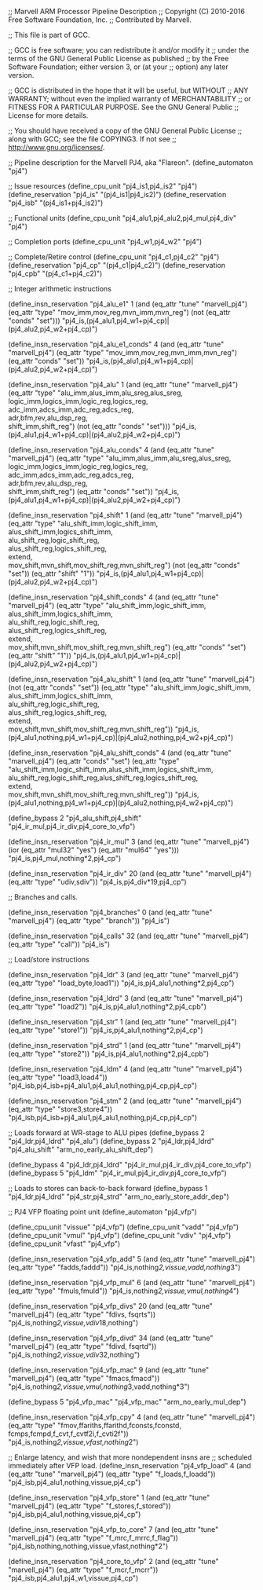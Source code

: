 ;; Marvell ARM Processor Pipeline Description
;; Copyright (C) 2010-2016 Free Software Foundation, Inc.
;; Contributed by Marvell.

;; This file is part of GCC.

;; GCC is free software; you can redistribute it and/or modify it
;; under the terms of the GNU General Public License as published
;; by the Free Software Foundation; either version 3, or (at your
;; option) any later version.

;; GCC is distributed in the hope that it will be useful, but WITHOUT
;; ANY WARRANTY; without even the implied warranty of MERCHANTABILITY
;; or FITNESS FOR A PARTICULAR PURPOSE.  See the GNU General Public
;; License for more details.

;; You should have received a copy of the GNU General Public License
;; along with GCC; see the file COPYING3.  If not see
;; <http://www.gnu.org/licenses/>.

;; Pipeline description for the Marvell PJ4, aka "Flareon".
(define_automaton "pj4")

;; Issue resources
(define_cpu_unit    "pj4_is1,pj4_is2"        "pj4")
(define_reservation "pj4_is"             "(pj4_is1|pj4_is2)")
(define_reservation "pj4_isb"            "(pj4_is1+pj4_is2)")

;; Functional units
(define_cpu_unit "pj4_alu1,pj4_alu2,pj4_mul,pj4_div" "pj4")

;; Completion ports
(define_cpu_unit "pj4_w1,pj4_w2"             "pj4")

;; Complete/Retire control
(define_cpu_unit    "pj4_c1,pj4_c2"          "pj4")
(define_reservation "pj4_cp"             "(pj4_c1|pj4_c2)")
(define_reservation "pj4_cpb"            "(pj4_c1+pj4_c2)")

;; Integer arithmetic instructions

(define_insn_reservation "pj4_alu_e1" 1
  (and (eq_attr "tune" "marvell_pj4")
       (eq_attr "type" "mov_imm,mov_reg,mvn_imm,mvn_reg")
       (not (eq_attr "conds" "set")))
                               "pj4_is,(pj4_alu1,pj4_w1+pj4_cp)|(pj4_alu2,pj4_w2+pj4_cp)")

(define_insn_reservation "pj4_alu_e1_conds" 4
  (and (eq_attr "tune" "marvell_pj4")
       (eq_attr "type" "mov_imm,mov_reg,mvn_imm,mvn_reg")
       (eq_attr "conds" "set"))
                               "pj4_is,(pj4_alu1,pj4_w1+pj4_cp)|(pj4_alu2,pj4_w2+pj4_cp)")

(define_insn_reservation "pj4_alu" 1
  (and (eq_attr "tune" "marvell_pj4")
       (eq_attr "type" "alu_imm,alus_imm,alu_sreg,alus_sreg,\
                        logic_imm,logics_imm,logic_reg,logics_reg,\
                        adc_imm,adcs_imm,adc_reg,adcs_reg,\
                        adr,bfm,rev,alu_dsp_reg,\
                        shift_imm,shift_reg")
       (not (eq_attr "conds" "set")))
                               "pj4_is,(pj4_alu1,pj4_w1+pj4_cp)|(pj4_alu2,pj4_w2+pj4_cp)")

(define_insn_reservation "pj4_alu_conds" 4
  (and (eq_attr "tune" "marvell_pj4")
       (eq_attr "type" "alu_imm,alus_imm,alu_sreg,alus_sreg,\
                        logic_imm,logics_imm,logic_reg,logics_reg,\
                        adc_imm,adcs_imm,adc_reg,adcs_reg,\
                        adr,bfm,rev,alu_dsp_reg,\
                        shift_imm,shift_reg")
       (eq_attr "conds" "set"))
                               "pj4_is,(pj4_alu1,pj4_w1+pj4_cp)|(pj4_alu2,pj4_w2+pj4_cp)")

(define_insn_reservation "pj4_shift" 1
  (and (eq_attr "tune" "marvell_pj4")
       (eq_attr "type" "alu_shift_imm,logic_shift_imm,\
                        alus_shift_imm,logics_shift_imm,\
                        alu_shift_reg,logic_shift_reg,\
                        alus_shift_reg,logics_shift_reg,\
                        extend,\
                        mov_shift,mvn_shift,mov_shift_reg,mvn_shift_reg")
       (not (eq_attr "conds" "set"))
       (eq_attr "shift" "1"))  "pj4_is,(pj4_alu1,pj4_w1+pj4_cp)|(pj4_alu2,pj4_w2+pj4_cp)")

(define_insn_reservation "pj4_shift_conds" 4
  (and (eq_attr "tune" "marvell_pj4")
       (eq_attr "type" "alu_shift_imm,logic_shift_imm,\
                        alus_shift_imm,logics_shift_imm,\
                        alu_shift_reg,logic_shift_reg,\
                        alus_shift_reg,logics_shift_reg,\
                        extend,\
                        mov_shift,mvn_shift,mov_shift_reg,mvn_shift_reg")
       (eq_attr "conds" "set")
       (eq_attr "shift" "1"))  "pj4_is,(pj4_alu1,pj4_w1+pj4_cp)|(pj4_alu2,pj4_w2+pj4_cp)")

(define_insn_reservation "pj4_alu_shift" 1
  (and (eq_attr "tune" "marvell_pj4")
       (not (eq_attr "conds" "set"))
       (eq_attr "type" "alu_shift_imm,logic_shift_imm,\
                        alus_shift_imm,logics_shift_imm,\
                        alu_shift_reg,logic_shift_reg,\
                        alus_shift_reg,logics_shift_reg,\
                        extend,\
                        mov_shift,mvn_shift,mov_shift_reg,mvn_shift_reg"))
                               "pj4_is,(pj4_alu1,nothing,pj4_w1+pj4_cp)|(pj4_alu2,nothing,pj4_w2+pj4_cp)")

(define_insn_reservation "pj4_alu_shift_conds" 4
  (and (eq_attr "tune" "marvell_pj4")
       (eq_attr "conds" "set")
       (eq_attr "type" "alu_shift_imm,logic_shift_imm,alus_shift_imm,logics_shift_imm,\
                        alu_shift_reg,logic_shift_reg,alus_shift_reg,logics_shift_reg,\
                        extend,\
                        mov_shift,mvn_shift,mov_shift_reg,mvn_shift_reg"))
                               "pj4_is,(pj4_alu1,nothing,pj4_w1+pj4_cp)|(pj4_alu2,nothing,pj4_w2+pj4_cp)")

(define_bypass 2 "pj4_alu_shift,pj4_shift"
                 "pj4_ir_mul,pj4_ir_div,pj4_core_to_vfp")

(define_insn_reservation "pj4_ir_mul" 3
  (and (eq_attr "tune" "marvell_pj4")
       (ior (eq_attr "mul32" "yes")
            (eq_attr "mul64" "yes")))
                     "pj4_is,pj4_mul,nothing*2,pj4_cp")

(define_insn_reservation "pj4_ir_div" 20
  (and (eq_attr "tune" "marvell_pj4") 
       (eq_attr "type" "udiv,sdiv")) "pj4_is,pj4_div*19,pj4_cp")

;; Branches and calls.

(define_insn_reservation "pj4_branches" 0
  (and (eq_attr "tune" "marvell_pj4") (eq_attr "type" "branch")) "pj4_is")

(define_insn_reservation "pj4_calls" 32
  (and (eq_attr "tune" "marvell_pj4") (eq_attr "type" "call")) "pj4_is")

;; Load/store instructions

(define_insn_reservation "pj4_ldr"  3
  (and (eq_attr "tune" "marvell_pj4")
       (eq_attr "type" "load_byte,load1"))
                       "pj4_is,pj4_alu1,nothing*2,pj4_cp")

(define_insn_reservation "pj4_ldrd" 3
  (and (eq_attr "tune" "marvell_pj4")
       (eq_attr "type" "load2"))
                       "pj4_is,pj4_alu1,nothing*2,pj4_cpb")

(define_insn_reservation "pj4_str"  1
  (and (eq_attr "tune" "marvell_pj4")
       (eq_attr "type" "store1"))
                       "pj4_is,pj4_alu1,nothing*2,pj4_cp")

(define_insn_reservation "pj4_strd" 1
  (and (eq_attr "tune" "marvell_pj4")
       (eq_attr "type" "store2"))
                       "pj4_is,pj4_alu1,nothing*2,pj4_cpb")

(define_insn_reservation "pj4_ldm" 4
  (and (eq_attr "tune" "marvell_pj4")
       (eq_attr "type" "load3,load4")) "pj4_isb,pj4_isb+pj4_alu1,pj4_alu1,nothing,pj4_cp,pj4_cp")

(define_insn_reservation "pj4_stm" 2
  (and (eq_attr "tune" "marvell_pj4")
       (eq_attr "type" "store3,store4")) "pj4_isb,pj4_isb+pj4_alu1,pj4_alu1,nothing,pj4_cp,pj4_cp")

;; Loads forward at WR-stage to ALU pipes
(define_bypass 2 "pj4_ldr,pj4_ldrd" "pj4_alu")
(define_bypass 2 "pj4_ldr,pj4_ldrd" "pj4_alu_shift" "arm_no_early_alu_shift_dep")

(define_bypass 4 "pj4_ldr,pj4_ldrd" "pj4_ir_mul,pj4_ir_div,pj4_core_to_vfp")
(define_bypass 5 "pj4_ldm" "pj4_ir_mul,pj4_ir_div,pj4_core_to_vfp")

;; Loads to stores can back-to-back forward
(define_bypass 1 "pj4_ldr,pj4_ldrd" "pj4_str,pj4_strd" "arm_no_early_store_addr_dep")

;; PJ4 VFP floating point unit
(define_automaton "pj4_vfp")

(define_cpu_unit "vissue" "pj4_vfp")
(define_cpu_unit "vadd"   "pj4_vfp")
(define_cpu_unit "vmul"   "pj4_vfp")
(define_cpu_unit "vdiv"   "pj4_vfp")
(define_cpu_unit "vfast"  "pj4_vfp")

(define_insn_reservation "pj4_vfp_add"  5
  (and (eq_attr "tune" "marvell_pj4")
       (eq_attr "type" "fadds,faddd")) "pj4_is,nothing*2,vissue,vadd,nothing*3")

(define_insn_reservation "pj4_vfp_mul"  6
  (and (eq_attr "tune" "marvell_pj4")
       (eq_attr "type" "fmuls,fmuld")) "pj4_is,nothing*2,vissue,vmul,nothing*4")

(define_insn_reservation "pj4_vfp_divs" 20
  (and (eq_attr "tune" "marvell_pj4")
       (eq_attr "type" "fdivs, fsqrts"))       "pj4_is,nothing*2,vissue,vdiv*18,nothing")

(define_insn_reservation "pj4_vfp_divd" 34
  (and (eq_attr "tune" "marvell_pj4")
       (eq_attr "type" "fdivd, fsqrtd"))       "pj4_is,nothing*2,vissue,vdiv*32,nothing")

(define_insn_reservation "pj4_vfp_mac"  9
  (and (eq_attr "tune" "marvell_pj4")
       (eq_attr "type" "fmacs,fmacd"))
                       "pj4_is,nothing*2,vissue,vmul,nothing*3,vadd,nothing*3")

(define_bypass 5 "pj4_vfp_mac" "pj4_vfp_mac" "arm_no_early_mul_dep")

(define_insn_reservation "pj4_vfp_cpy"  4
  (and (eq_attr "tune" "marvell_pj4")
       (eq_attr "type" "fmov,ffariths,ffarithd,fconsts,fconstd,\
                        fcmps,fcmpd,f_cvt,f_cvtf2i,f_cvti2f"))
"pj4_is,nothing*2,vissue,vfast,nothing*2")

;; Enlarge latency, and wish that more nondependent insns are
;; scheduled immediately after VFP load.
(define_insn_reservation "pj4_vfp_load" 4
  (and (eq_attr "tune" "marvell_pj4")
       (eq_attr "type" "f_loads,f_loadd"))    "pj4_isb,pj4_alu1,nothing,vissue,pj4_cp")

(define_insn_reservation "pj4_vfp_store" 1
  (and (eq_attr "tune" "marvell_pj4")
       (eq_attr "type" "f_stores,f_stored"))  "pj4_isb,pj4_alu1,nothing,vissue,pj4_cp")

(define_insn_reservation "pj4_vfp_to_core" 7
  (and (eq_attr "tune" "marvell_pj4")
       (eq_attr "type" "f_mrc,f_mrrc,f_flag")) "pj4_isb,nothing,nothing,vissue,vfast,nothing*2")

(define_insn_reservation "pj4_core_to_vfp" 2
  (and (eq_attr "tune" "marvell_pj4")
       (eq_attr "type" "f_mcr,f_mcrr")) "pj4_isb,pj4_alu1,pj4_w1,vissue,pj4_cp")

